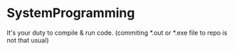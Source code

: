 # SystemProgramming
It's your duty to compile & run code.
(commiting *.out or *.exe file to repo is not that usual)
